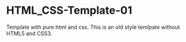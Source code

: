 # HTML_CSS-Template-01
Template with pure html and css. This is an old style temlpate without HTML5 and CSS3.

